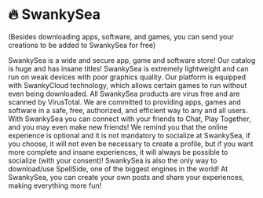 # 🔥 SwankySea
(Besides downloading apps, software, and games, you can send your creations to be added to SwankySea for free) 

SwankySea is a wide and secure app, game and software store! Our catalog is huge and has insane titles! SwankySea is extremely lightweight and can run on weak devices with poor graphics quality. Our platform is equipped with SwankyCloud technology, which allows certain games to run without even being downloaded. All SwankySea products are virus free and are scanned by VirusTotal. We are committed to providing apps, games and software in a safe, free, authorized, and efficient way to any and all users. With SwankySea you can connect with your friends to Chat, Play Together, and you may even make new friends! We remind you that the online experience is optional and it is not mandatory to socialize at SwankySea, if you choose, it will not even be necessary to create a profile, but if you want more complete and insane experiences, it will always be possible to socialize (with your consent)! SwankySea is also the only way to download/use SpellSide, one of the biggest engines in the world! At SwankySea, you can create your own posts and share your experiences, making everything more fun!
